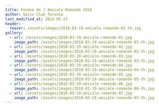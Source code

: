```yaml
---
title: Fondue de l'Amicale Romande 2018
author: Swiss Club Toronto
last_modified_at: 2022-05-23
header:
  teaser: /assets/images/2018-03-19-amicale-romande-01-th.jpg
gallery:
  - url: /assets/images/2018-03-19-amicale-romande-01.jpg
    image_path: /assets/images/2018-03-19-amicale-romande-01-th.jpg
  - url: /assets/images/2018-03-19-amicale-romande-02.jpg
    image_path: /assets/images/2018-03-19-amicale-romande-02-th.jpg
  - url: /assets/images/2018-03-19-amicale-romande-03.jpg
    image_path: /assets/images/2018-03-19-amicale-romande-03-th.jpg
  - url: /assets/images/2018-03-19-amicale-romande-04.jpg
    image_path: /assets/images/2018-03-19-amicale-romande-04-th.jpg
  - url: /assets/images/2018-03-19-amicale-romande-05.jpg
    image_path: /assets/images/2018-03-19-amicale-romande-05-th.jpg
  - url: /assets/images/2018-03-19-amicale-romande-06.jpg
    image_path: /assets/images/2018-03-19-amicale-romande-06-th.jpg
  - url: /assets/images/2018-03-19-amicale-romande-07.jpg
    image_path: /assets/images/2018-03-19-amicale-romande-07-th.jpg
---
```

